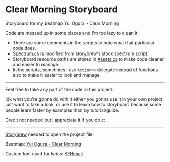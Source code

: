 # Clear Morning Storyboard

Storyboard for my beatmap Yui Ogura - Clear Morning

Code are messed up in some places and I'm too lazy to clean it.

- There are some comments in the scripts to note what that particular code does.
- [Spectrum.cs](#Spectrum.cs) is modified from storybrew's stock spectrum script.
- Storyboard resource paths are stored in [Assets.cs](#scriptslibrary/Assets.cs) to make code cleaner and easier to manage.
- In the scripts, sometimes I use `Action<>` delegate instead of functions also to make it easier to look and manage.

---

Feel free to take any part of the code in this project.

Idk what you're gonna do with it either you gonna use it in your own project,
just want to take a look, or use it to learn how to storyboard because some
people learn faster by examples than by tutorial/guide.

Credit not needed but I appreciate it if you do c:

---

[Storybrew](https://github.com/Damnae/storybrew) needed to open the project file.

Beatmap: [Yui Ogura - Clear Morning](https://osu.ppy.sh/beatmapsets/1644119)

Custom font used for lyrics: [KFHimaji](https://www.kfstudio.net/font/kfhimaji/)